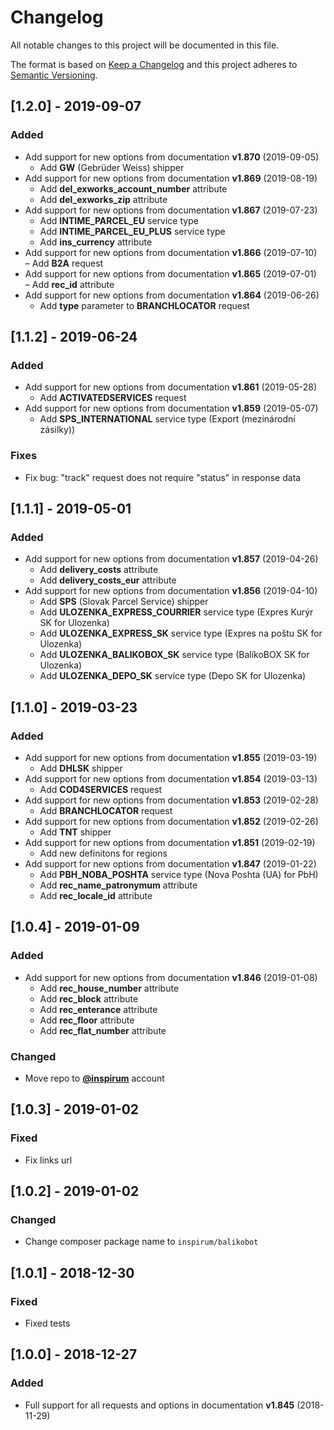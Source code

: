 # Changelog

All notable changes to this project will be documented in this file.

The format is based on [Keep a Changelog](http://keepachangelog.com/en/1.0.0/)
and this project adheres to [Semantic Versioning](http://semver.org/spec/v2.0.0.html).

## [1.2.0] - 2019-09-07
### Added
- Add support for new options from documentation **v1.870** (2019-09-05)    
    - Add **GW** (Gebrüder Weiss) shipper
- Add support for new options from documentation **v1.869** (2019-08-19)    
    - Add **del_exworks_account_number** attribute
    - Add **del_exworks_zip** attribute
- Add support for new options from documentation **v1.867** (2019-07-23)    
    - Add **INTIME_PARCEL_EU** service type
    - Add **INTIME_PARCEL_EU_PLUS** service type
    - Add **ins_currency** attribute
- Add support for new options from documentation **v1.866** (2019-07-10)    
    – Add **B2A** request
- Add support for new options from documentation **v1.865** (2019-07-01)    
    – Add **rec_id** attribute
- Add support for new options from documentation **v1.864** (2019-06-26)
    - Add **type** parameter to **BRANCHLOCATOR** request


## [1.1.2] - 2019-06-24
### Added
- Add support for new options from documentation **v1.861** (2019-05-28)
    - Add **ACTIVATEDSERVICES** request
- Add support for new options from documentation **v1.859** (2019-05-07)
    - Add **SPS_INTERNATIONAL** service type (Export (mezinárodní zásilky))
### Fixes
- Fix bug: "track" request does not require "status" in response data

## [1.1.1] - 2019-05-01
### Added
- Add support for new options from documentation **v1.857** (2019-04-26)
    - Add **delivery_costs** attribute
    - Add **delivery_costs_eur** attribute
- Add support for new options from documentation **v1.856** (2019-04-10)
    - Add **SPS** (Slovak Parcel Service) shipper
    - Add **ULOZENKA_EXPRESS_COURRIER** service type (Expres Kurýr SK for Ulozenka)
    - Add **ULOZENKA_EXPRESS_SK** service type (Expres na poštu SK for Ulozenka)
    - Add **ULOZENKA_BALIKOBOX_SK** service type (BalíkoBOX SK for Ulozenka)
    - Add **ULOZENKA_DEPO_SK** service type (Depo SK for Ulozenka)


## [1.1.0] - 2019-03-23
### Added
- Add support for new options from documentation **v1.855** (2019-03-19)
    - Add **DHLSK** shipper
- Add support for new options from documentation **v1.854** (2019-03-13)
    - Add **COD4SERVICES** request
- Add support for new options from documentation **v1.853** (2019-02-28)
    - Add **BRANCHLOCATOR** request
- Add support for new options from documentation **v1.852** (2019-02-26)
    - Add **TNT** shipper
- Add support for new options from documentation **v1.851** (2019-02-19)
    - Add new definitons for regions
- Add support for new options from documentation **v1.847** (2019-01-22)
    - Add **PBH_NOBA_POSHTA** service type (Nova Poshta (UA) for PbH)
    - Add **rec_name_patronymum** attribute
    - Add **rec_locale_id** attribute


## [1.0.4] - 2019-01-09
### Added
- Add support for new options from documentation **v1.846** (2019-01-08)
    - Add **rec_house_number** attribute
    - Add **rec_block** attribute
    - Add **rec_enterance** attribute
    - Add **rec_floor** attribute
    - Add **rec_flat_number** attribute  
### Changed
- Move repo to [**@inspirum**](https://github.com/inspirum) account


## [1.0.3] - 2019-01-02
### Fixed
- Fix links url


## [1.0.2] - 2019-01-02
### Changed
- Change composer package name to `inspirum/balikobot`


## [1.0.1] - 2018-12-30
### Fixed
- Fixed tests


## [1.0.0] - 2018-12-27
### Added
- Full support for all requests and options in documentation **v1.845** (2018-11-29)
